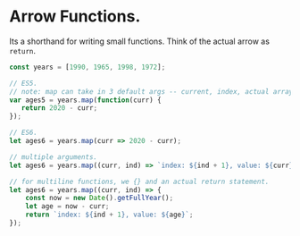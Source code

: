 # Arrow Functions.

Its a shorthand for writing small functions. Think of the actual arrow as `return`.

```js
const years = [1990, 1965, 1998, 1972];

// ES5.
// note: map can take in 3 default args -- current, index, actual array.
var ages5 = years.map(function(curr) {
   return 2020 - curr; 
});

// ES6.
let ages6 = years.map(curr => 2020 - curr);

// multiple arguments.
let ages6 = years.map((curr, ind) => `index: ${ind + 1}, value: ${curr}.`);

// for multiline functions, we {} and an actual return statement.
let ages6 = years.map((curr, ind) => {
	const now = new Date().getFullYear();
	let age = now - curr;
    return `index: ${ind + 1}, value: ${age}`;
});
```

